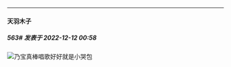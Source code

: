 

*****

####  天羽木子  
##### 563#       发表于 2022-12-12 00:58

<img src="https://static.saraba1st.com/image/smiley/face2017/075.png" referrerpolicy="no-referrer">乃宝真棒唱歌好好就是小哭包

